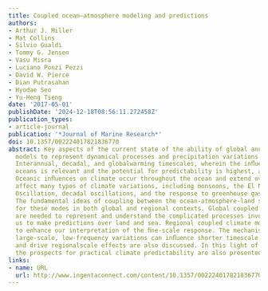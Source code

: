 ```yaml
---
title: Coupled ocean–atmosphere modeling and predictions
authors:
- Arthur J. Miller
- Mat Collins
- Silvio Gualdi
- Tommy G. Jensen
- Vasu Misra
- Luciano Ponzi Pezzi
- David W. Pierce
- Dian Putrasahan
- Hyodae Seo
- Yu-Heng Tseng
date: '2017-05-01'
publishDate: '2024-12-18T08:56:11.272458Z'
publication_types:
- article-journal
publication: '*Journal of Marine Research*'
doi: 10.1357/002224017821836770
abstract: Key aspects of the current state of the ability of global and regional climate
  models to represent dynamical processes and precipitation variations are summarized.
  Interannual, decadal, and globalwarming timescales, wherein the inﬂuence of the
  oceans is relevant and the potential for predictability is highest, are emphasized.
  Oceanic inﬂuences on climate occur throughout the ocean and extend over land to
  affect many types of climate variations, including monsoons, the El Niño Southern
  Oscillation, decadal oscillations, and the response to greenhouse gas emissions.
  The fundamental ideas of coupling between the ocean-atmosphere-land system are explained
  for these modes in both global and regional contexts. Global coupled climate models
  are needed to represent and understand the complicated processes involved and allow
  us to make predictions over land and sea. Regional coupled climate models are needed
  to enhance our interpretation of the ﬁne-scale response. The mechanisms by which
  large-scale, low-frequency variations can inﬂuence shorter timescale variations
  and drive regionalscale effects are also discussed. In this light of these processes,
  the prospects for practical climate predictability are also presented.
links:
- name: URL
  url: http://www.ingentaconnect.com/content/10.1357/002224017821836770
---
```

